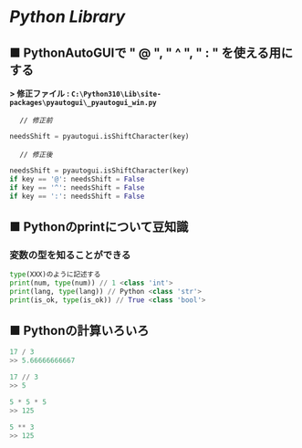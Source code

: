 # ***Python Library***

## **■ PythonAutoGUIで " @ ", " ^ ", " : " を使える用にする**
**> 修正ファイル : `C:\Python310\Lib\site-packages\pyautogui\_pyautogui_win.py`**
<br>

&emsp; *`// 修正前`*
```python
needsShift = pyautogui.isShiftCharacter(key)
```
&emsp; *`// 修正後`*
```python
needsShift = pyautogui.isShiftCharacter(key)
if key == '@': needsShift = False
if key == '^': needsShift = False
if key == ':': needsShift = False
```

## **■ Pythonのprintについて豆知識**
### **変数の型を知ることができる**
```python
type(XXX)のように記述する
print(num, type(num)) // 1 <class 'int'>
print(lang, type(lang)) // Python <class 'str'>
print(is_ok, type(is_ok)) // True <class 'bool'>
```

## **■ Pythonの計算いろいろ**
```python
17 / 3 
>> 5.66666666667

17 // 3
>> 5

5 * 5 * 5
>> 125

5 ** 3
>> 125
```
